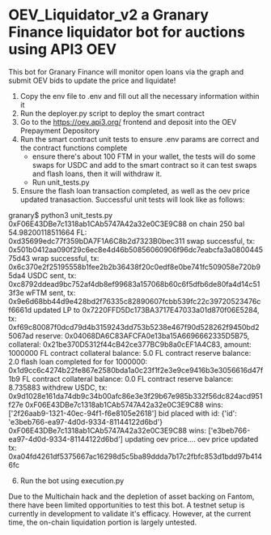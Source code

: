 # OEV_Liquidator_v2 a Granary Finance liquidator bot for auctions using API3 OEV

This bot for Granary Finance will monitor open loans via the graph and submit OEV bids to update the price and liquidate!

1. Copy the env file to .env and fill out all the necessary information within it
2. Run the deployer.py script to deploy the smart contract
3. Go to the https://oev.api3.org/ frontend and deposit into the OEV Prepayment Depository
4. Run the smart contract unit tests to ensure .env params are correct and the contract functions complete
   - ensure there's about 100 FTM in your wallet, the tests will do some swaps for USDC and add to the smart contract so it can test swaps and flash loans, then it will withdraw it.
   - Run unit_tests.py
5. Ensure the flash loan transaction completed, as well as the oev price updated tranasaction. Successful unit tests will look like as follows:

granary$ python3 unit_tests.py
0xF06E43DBe7c1318ab1CAb5747A42a32e0C3E9C88 on chain 250 bal 54.98200118511664 FL: 0xd35699edc77f359bDA7F1A6C8b2d7323B0bec311
swap successful, tx: 0x501b0412aa090f29c6ec8e4d46b50856060906f96dc7eabcfa3a080044575d43
wrap successful, tx: 0x6c370e2f25195558b1fee2b2b36438f20c0edf8e0be741fc509058e720b95da4
USDC sent, tx: 0xc8792ddead9bc752af4db8ef99683a157068b60c6f5dfb6de80fa4d14c513f3e
wFTM sent, tx: 0x9e6d68bb44d9e428bd2f76335c82890607fcbb539fc22c39720523476cf6661d
updated LP to 0x7220FFD5Dc173BA3717E47033a01d870f06E5284, tx: 0xf69c80087f0dcd79d4b3159243dd753b5238e467f90d528262f9450bd25067ad
reserve: 0x04068DA6C83AFCFA0e13ba15A6696662335D5B75, collateral: 0x21be370D5312f44cB42ce377BC9b8a0cEF1A4C83, amount: 1000000
FL contract collateral balance: 5.0
FL contract reserve balance: 2.0
flash loan completed for for 1000000: 0x1d9cc6c4274b22fe867e2580bda1a0c23f1f2e3e9ce9416b3e3056616d47f1b9
FL contract collateral balance: 0.0
FL contract reserve balance: 8.735883
withdrew USDC, tx: 0x9d1028e161da74db9c34b00afc86e3e3f29b67e985b332f56dc824acd951f27e
0xF06E43DBe7c1318ab1CAb5747A42a32e0C3E9C88 wins: ['2f26aab9-1321-40ec-94f1-f6e8105e2618']
bid placed with id:  {'id': 'e3beb766-ea97-4d0d-9334-81144122d6bd'}
0xF06E43DBe7c1318ab1CAb5747A42a32e0C3E9C88 wins: ['e3beb766-ea97-4d0d-9334-81144122d6bd']
updating oev price....
oev price updated tx: 0xa04fd4261df5375667ac16298d5c5ba89ddda7b17c2fbfc853d1bdd97b4146fc

6. Run the bot using execution.py

Due to the Multichain hack and the depletion of asset backing on Fantom, there have been limited opportunities to test this bot. A testnet setup is currently in development to validate it's efficacy. However, at the current time, the on-chain liquidation portion is largely untested. 
